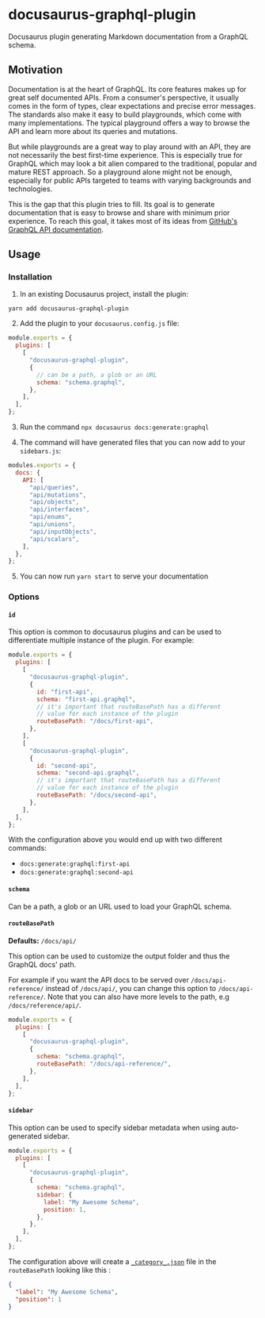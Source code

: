 # docusaurus-graphql-plugin

Docusaurus plugin generating Markdown documentation from a GraphQL schema.

## Motivation

Documentation is at the heart of GraphQL. Its core features makes up for great self documented APIs.
From a consumer's perspective, it usually comes in the form of types, clear expectations and precise error messages.
The standards also make it easy to build playgrounds, which come with many implementations.
The typical playground offers a way to browse the API and learn more about its queries and mutations.

But while playgrounds are a great way to play around with an API, they are not necessarily the best first-time experience.
This is especially true for GraphQL which may look a bit alien compared to the traditional, popular and mature REST approach.
So a playground alone might not be enough, especially for public APIs targeted to teams with varying backgrounds and technologies.

This is the gap that this plugin tries to fill.
Its goal is to generate documentation that is easy to browse and share with minimum prior experience.
To reach this goal, it takes most of its ideas from [GitHub's GraphQL API documentation](https://docs.github.com/en/graphql).

## Usage

### Installation

1. In an existing Docusaurus project, install the plugin:

```
yarn add docusaurus-graphql-plugin
```

2. Add the plugin to your `docusaurus.config.js` file:

```js
module.exports = {
  plugins: [
    [
      "docusaurus-graphql-plugin",
      {
        // can be a path, a glob or an URL
        schema: "schema.graphql",
      },
    ],
  ],
};
```

3. Run the command `npx docusaurus docs:generate:graphql`

4. The command will have generated files that you can now add to your `sidebars.js`:

```js
modules.exports = {
  docs: {
    API: [
      "api/queries",
      "api/mutations",
      "api/objects",
      "api/interfaces",
      "api/enums",
      "api/unions",
      "api/inputObjects",
      "api/scalars",
    ],
  },
};
```

5. You can now run `yarn start` to serve your documentation

### Options

#### `id`

This option is common to docusaurus plugins and can be used to differentiate multiple instance of the plugin.
For example:

```js
module.exports = {
  plugins: [
    [
      "docusaurus-graphql-plugin",
      {
        id: "first-api",
        schema: "first-api.graphql",
        // it's important that routeBasePath has a different
        // value for each instance of the plugin
        routeBasePath: "/docs/first-api",
      },
    ],
    [
      "docusaurus-graphql-plugin",
      {
        id: "second-api",
        schema: "second-api.graphql",
        // it's important that routeBasePath has a different
        // value for each instance of the plugin
        routeBasePath: "/docs/second-api",
      },
    ],
  ],
};
```

With the configuration above you would end up with two different commands:

- `docs:generate:graphql:first-api`
- `docs:generate:graphql:second-api`

#### `schema`

Can be a path, a glob or an URL used to load your GraphQL schema.

#### `routeBasePath`

**Defaults:** `/docs/api/`

This option can be used to customize the output folder and thus the GraphQL docs' path.

For example if you want the API docs to be served over `/docs/api-reference/` instead of `/docs/api/`, you can change this option to `/docs/api-reference/`. Note that you can also have more levels to the path, e.g `/docs/reference/api/`.

```js
module.exports = {
  plugins: [
    [
      "docusaurus-graphql-plugin",
      {
        schema: "schema.graphql",
        routeBasePath: "/docs/api-reference/",
      },
    ],
  ],
};
```

#### `sidebar`

This option can be used to specify sidebar metadata when using auto-generated sidebar.

```js
module.exports = {
  plugins: [
    [
      "docusaurus-graphql-plugin",
      {
        schema: "schema.graphql",
        sidebar: {
          label: "My Awesome Schema",
          position: 1,
        },
      },
    ],
  ],
};
```

The configuration above will create a [`_category_.json`](https://docusaurus.io/docs/sidebar#autogenerated-sidebar-metadatas) file in the `routeBasePath` looking like this :

```json
{
  "label": "My Awesome Schema",
  "position": 1
}
```
